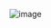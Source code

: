 ![image](https://github.com/AniketPotdar-AP/30_days_of_Javascript/assets/67656639/7416508b-5177-4c09-9816-24d34a152c95)
